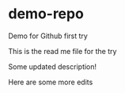 # demo-repo
Demo for Github first try

This is the read me file for the try

Some updated description!

Here are some more edits